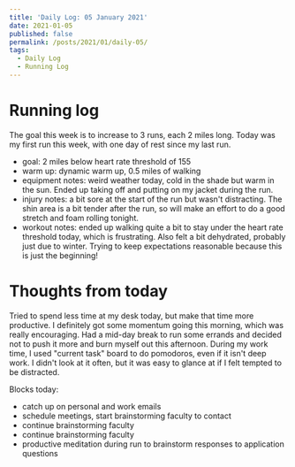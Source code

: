 ```yaml
---
title: 'Daily Log: 05 January 2021'
date: 2021-01-05
published: false
permalink: /posts/2021/01/daily-05/
tags:
  - Daily Log
  - Running Log
---
```


# Running log
The goal this week is to increase to 3 runs, each 2 miles long. Today was my first run this week, with one day of rest since my last run.
- goal: 2 miles below heart rate threshold of 155
- warm up: dynamic warm up, 0.5 miles of walking
- equipment notes: weird weather today, cold in the shade but warm in the sun. Ended up taking off and putting on my jacket during the run.
- injury notes: a bit sore at the start of the run but wasn't distracting. The shin area is a bit tender after the run, so will make an effort to do a good stretch and foam rolling tonight.
- workout notes: ended up walking quite a bit to stay under the heart rate threshold today, which is frustrating. Also felt a bit dehydrated, probably just due to winter. Trying to keep expectations reasonable because this is just the beginning!

# Thoughts from today

Tried to spend less time at my desk today, but make that time more productive. I definitely got some momentum going this morning, which was really encouraging. Had a mid-day break to run some errands and decided not to push it more and burn myself out this afternoon. During my work time, I used "current task" board to do pomodoros, even if it isn't deep work. I didn't look at it often, but it was easy to glance at if I felt tempted to be distracted.

Blocks today:
- catch up on personal and work emails
- schedule meetings, start brainstorming faculty to contact
- continue brainstorming faculty
- continue brainstorming faculty
- productive meditation during run to brainstorm responses to application questions
